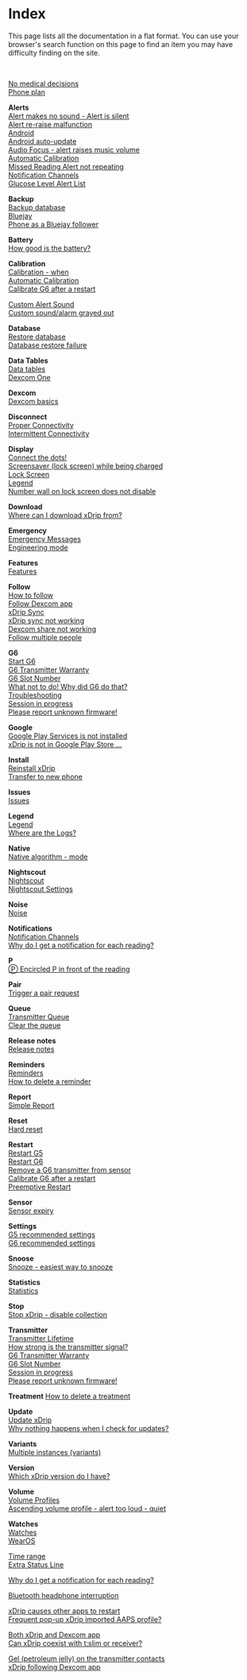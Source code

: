 # Index  
  
This page lists all the documentation in a flat format.  You can use your browser's search function on this page to find an item you may have difficulty finding on the site.    
  
<br/>  
  
[No medical decisions](./docs/Medical.md)  
[Phone plan](./docs/Smartphone-Requirements.md)  

**Alerts**  
[Alert makes no sound - Alert is silent](./docs/Silent-alert.md)  
[Alert re-raise malfunction](./docs/Alert-re‐raise-malfunction.md)  
[Android](./docs/Android.md)  
[Android auto-update](./docs/Android-auto-update.md)  
[Audio Focus - alert raises music volume](./docs/AudioFocus.md)  
[Automatic Calibration](./docs/AutoCal.md)  
[Missed Reading Alert not repeating](./docs/MissedSignalAlert.md)  
[Notification Channels](./docs/Notification-channels.md)  
[Glucose Level Alert List](./docs/Glucose-level-alerts.md)  

**Backup**  
[Backup database](./docs/Backup-Database.md)  
[Bluejay](./docs/Bluejay_page.md)  
[Phone as a Bluejay follower](./docs/Follow_Bluejay.md)  

**Battery**  
[How good is the battery?](./docs/Battery-condition.md)  
  
**Calibration**  
[Calibration - when](./docs/Calibration)  
[Automatic Calibration](./docs/AutoCal.md)  
[Calibrate G6 after a restart](./docs/Calibrate-after-G6Restart.md)  

[Custom Alert Sound](./docs/Custom-Alert-Sound.md)  
[Custom sound/alarm grayed out](./docs/Custom-sound-grayed-out.md)  

**Database**  
[Restore database](./docs/Restore-Database.md)  
[Database restore failure](./docs/Database-restore-failure.md)  

**Data Tables**  
[Data tables](./docs/Datatables.md)  
[Dexcom One](./docs/Dexcom-One.md)  

**Dexcom**  
[Dexcom basics](./docs/Dexcom-Basics.md)  
  
**Disconnect**  
[Proper Connectivity](./docs/Proper-connectivity.md)  
[Intermittent Connectivity](./docs/Intermittent.md)  
  
**Display**  
[Connect the dots!](./docs/Connect-the-dots.md)  
[Screensaver (lock screen) while being charged](./docs/Screensaver.md)  
[Lock Screen](./docs/Lock-screen.md)  
[Legend](./docs/Legend.md)  
[Number wall on lock screen does not disable](./docs/NumberWallDisable.md)  
  
**Download**  
[Where can I download xDrip from?](./docs/Download-xDrip.md)    

**Emergency**  
[Emergency Messages](./docs/Emergency.md)  
[Engineering mode](./docs/Engineering-Mode.md)  

**Features**  
[Features](./docs/Features_page.md)  

**Follow**  
[How to follow](./docs/How-to-follow.md)  
[Follow Dexcom app](./docs/DexcomAppxDrip.md)  
[xDrip Sync](./docs/xDripSync.md)  
[xDrip sync not working](./docs/xDrip-Sync-not-working.md)  
[Dexcom share not working](./docs/Dexcom-share-delta-format-change.md)  
[Follow multiple people](./docs/Variants.md)  
  
**G6**  
[Start G6](./docs/Starting-G6.md)  
[G6 Transmitter Warranty](./docs/G6_Warranty.md)  
[G6 Slot Number](./docs/G6_slot.md)  
[What not to do! Why did G6 do that?](./docs/What-not-to-do.md)  
[Troubleshooting](./docs/Connectivity-troubleshoot.md)  
[Session in progress](./docs/Session-in-progress.md)  
[Please report unknown firmware!](./docs/Report-firmware.md)  

**Google**  
[Google Play Services is not installed](./docs/GooglePlayServices_NotInstalled.md)  
[xDrip is not in Google Play Store ...](./docs/App-store.md)  
  
**Install**  
[Reinstall xDrip](./docs/Reinstall.md)  
[Transfer to new phone](./docs/New-Phone.md)  

**Issues**  
[Issues](./docs/Issues.md)  

**Legend**  
[Legend](./docs/Legend.md)  
[Where are the Logs?](./docs/Logs.md)  

**Native**  
[Native algorithm - mode](./docs/Native-Algorithm.md)  

**Nightscout**  
[Nightscout](./docs/Nightscout.md)  
[Nightscout Settings](./docs/Nightscout-Settings.md)  

**Noise**  
[Noise](./docs/Noise.md)  
  
**Notifications**  
[Notification Channels](./docs/Notification-channels.md)  
[Why do I get a notification for each reading?](./docs/Frequent_notifications.md)  
  
**P**  
[&#x24c5; Encircled P in front of the reading](./docs/P_in_Circle.md)  

**Pair**  
[Trigger a pair request](./docs/MissedPairRequest.md)  

**Queue**  
[Transmitter Queue](./docs/Transmitter-Queue.md)  
[Clear the queue](./docs/Clear-queue.md)  

**Release notes**  
[Release notes](./docs/ReleaseNotes.md)  

**Reminders**  
[Reminders](./docs/Reminders.md)  
[How to delete a reminder](./docs/Delete-Reminder.md)  

**Report**  
[Simple Report](./docs/Report.md)  

**Reset**  
[Hard reset](./docs/Hard-Reset.md)  
  
**Restart**  
[Restart G5](./docs/Restart-G5-sensor.md)  
[Restart G6](./docs/Restart-G6-sensor.md)  
[Remove a G6 transmitter from sensor](./docs/Remove-transmitter.md)  
[Calibrate G6 after a restart](./docs/Calibrate-after-G6Restart.md)  
[Preemptive Restart](./docs/Preemptive-Restart.md)  

**Sensor**  
[Sensor expiry](./docs/Sensor-Expiry.md)  

**Settings**  
[G5 recommended settings](./docs/G5-Recommended-Settings.md)  
[G6 recommended settings](./docs/G6-Recommended-Settings.md)  

**Snoose**  
[Snooze - easiest way to snooze](./docs/Snooze.md)  

**Statistics**  
[Statistics](./docs/Statistics.md)  

**Stop**  
[Stop xDrip - disable collection](./docs/Stop-xDrip.md)  
  
**Transmitter**  
[Transmitter Lifetime](./docs/Transmitter-lifetime.md)  
[How strong is the transmitter signal?](./docs/Bluetooth-Scanner.md)  
[G6 Transmitter Warranty](./docs/G6_Warranty.md)  
[G6 Slot Number](./docs/G6_slot.md)  
[Session in progress](./docs/Session-in-progress.md)  
[Please report unknown firmware!](./docs/Report-firmware.md)  
  
**Treatment** 
[How to delete a treatment](./docs/Delete_Treatment.md)  

**Update**  
[Update xDrip](./docs/Updates.md)  
[Why nothing happens when I check for updates?](./docs/NoUpdate.md)  
  
**Variants**  
[Multiple instances (variants)](./docs/Variants.md)  
  
**Version**  
[Which xDrip version do I have?](./docs/xDrip-Version.md)  
  
**Volume**  
[Volume Profiles](./docs/Volume-profiles.md)  
[Ascending volume profile - alert too loud - quiet](./docs/Ascending-volume-profile.md)  
  
**Watches**  
[Watches](./docs/Watches.md)  
[WearOS](./docs/WearOS-Instructions.md)  

[Time range](./docs/TimeButtons.md)  
[Extra Status Line](./docs/Extra-status-line.md)  

[Why do I get a notification for each reading?](./docs/Frequent_notifications.md)  
  
[Bluetooth headphone interruption](./docs/Bluetooth-headphone-interruption.md)  

[xDrip causes other apps to restart](./docs/RestartingApps.md)  
[Frequent pop-up xDrip imported AAPS profile?](./docs/AAPS_ProfileImportNotification.md)  

[Both xDrip and Dexcom app](./docs/xDrip-and-Dexcom-app.md)  
[Can xDrip coexist with t:slim or receiver?](./docs/Receiver-or-t:slim-and-xDrip.md)  

[Gel (petroleum jelly) on the transmitter contacts](./docs/Dielectric-Grease-in-Dexcom-G6-Sensor.md)  
[xDrip following Dexcom app](./docs/DexcomAppxDrip.md)  

